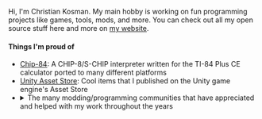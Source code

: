 Hi, I'm Christian Kosman.  My main hobby is working on fun programming projects like games, tools, mods, and more.  You can check out all my open source stuff here and more on [my website](https://christiankosman.com).

#### Things I'm proud of
- [Chip-84](https://chip-84.github.io/): A CHIP-8/S-CHIP interpreter written for the TI-84 Plus CE calculator ported to many different platforms
- [Unity Asset Store](https://assetstore.unity.com/publishers/38569): Cool items that I published on the Unity game engine's Asset Store
- <details>
  <summary>The many modding/programming communities that have appreciated and helped with my work throughout the years</summary>
  <ul>
    <li><a href="https://scratch.mit.edu/">Scratch</a></li>
    <li><a href="https://www.cemetech.net/">Cemetech</a></li>
    <li>Skate 3 modding community</li>
    <li>TT Games modding community</li>
    <li><a href="https://twitter.com/beatsabermods">Beat Saber Modding Group</a></li>
  </ul>
</details>
